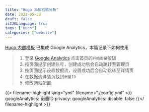 ```yaml
---
title: "Hugo 添加谷歌分析"
date: 2022-05-30
draft: false
isCJKLanguage: true
tags: ["hugo"]
categories: ["website"]
---
```


[Hugo 内部模板](https://gohugo.io/templates/internal) 已集成 Google Analytics，本篇记录下如何使用

> 1. 登录 [Google Analytics](https://analytics.google.com/) 点击首页的`开始衡量`按钮
> 2. 按页面提示创建账号，创建成功后会自动跳转至管理页
> 3. 按页面提示设置数据流，设置成功后会自动跳转至详情页
> 4. 在数据流详情页找到`衡量ID`
> 5. 修改网站配置

{{< filename-highlight lang="yml" filename="./config.yml" >}}
googleAnalytics: 衡量ID
privacy:
    googleAnalytics:
        disable: false
{{</ filename-highlight >}}
